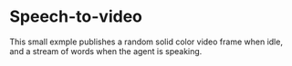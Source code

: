 # Speech-to-video

This small exmple publishes a random solid color video frame when idle, and a stream of words when the agent is speaking.